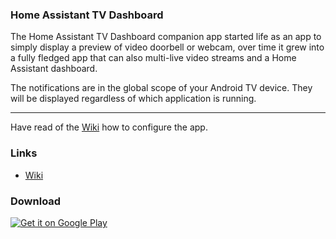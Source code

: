 ### Home Assistant TV Dashboard
The Home Assistant TV Dashboard companion app started life as an app to simply display a preview of video doorbell or webcam, over time it grew into a fully fledged app that can also multi-live video streams and a Home Assistant dashboard.

The notifications are in the global scope of your Android TV device. They will be displayed regardless of which application is running.

---

Have read of the [Wiki](https://github.com/nodinosaur/ha_tv_dashboard_wiki/wiki/HA-TV-Dashboard-about) how to configure the app.


### Links
- [Wiki](https://github.com/nodinosaur/ha_tv_dashboard_wiki/wiki/HA-TV-Dashboard-about)

### Download
[![Get it on Google Play](https://raw.githubusercontent.com/wiki/nodinosaur/ha_tv_dashboard_wiki/images/GetItOnGooglePlay_Badge_Web_color_English.png)](https://play.google.com/store/apps/details?id=io.homeassistant.companion.androidtv)